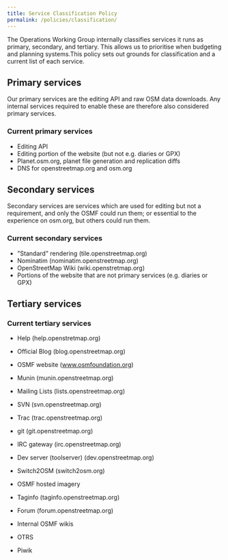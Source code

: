 ```yaml
---
title: Service Classification Policy
permalink: /policies/classification/
---
```


The Operations Working Group internally classifies services it runs as primary, secondary, and tertiary. This allows us to prioritise when budgeting and planning systems.This policy sets out grounds for classification and a current list of each service.

## Primary services
Our primary services are the editing API and raw OSM data downloads. Any internal services required to enable these are therefore also considered primary services.

### Current primary services
* Editing API
* Editing portion of the website (but not e.g. diaries or GPX)
* Planet.osm.org, planet file generation and replication diffs
* DNS for openstreetmap.org and osm.org

## Secondary services
Secondary services are services which are used for editing but not a requirement, and only the OSMF could run them; or essential to the experience on osm.org, but others could run them.

### Current secondary services
* "Standard" rendering (tile.openstreetmap.org)
* Nominatim (nominatim.openstreetmap.org)
* OpenStreetMap Wiki (wiki.openstretmap.org)
* Portions of the website that are not primary services (e.g. diaries or GPX)

## Tertiary services
### Current tertiary services
* Help (help.openstretmap.org)
* Official Blog (blog.openstreetmap.org)
* OSMF website (www.osmfoundation.org)
* Munin (munin.openstreetmap.org)
* Mailing Lists (lists.openstreetmap.org)
* SVN (svn.openstreetmap.org)
* Trac (trac.openstreetmap.org)
* git (git.openstreetmap.org)
* IRC gateway (irc.openstreetmap.org)
* Dev server (toolserver) (dev.openstreetmap.org)
* Switch2OSM (switch2osm.org)
* OSMF hosted imagery
* Taginfo (taginfo.openstreetmap.org)
* Forum (forum.openstreetmap.org)

* Internal OSMF wikis
* OTRS
* Piwik
